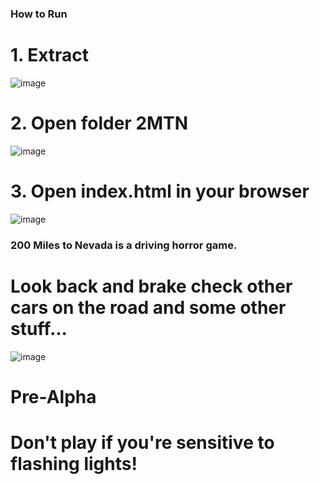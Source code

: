 ### How to Run
# 1. Extract
![image](https://github.com/user-attachments/assets/fc21e911-57f4-48ae-abbd-8f57be6e073b)
# 2. Open folder 2MTN
![image](https://github.com/user-attachments/assets/d76f9d6b-d537-4284-b7fc-ecbcf3f95769)
# 3. Open index.html in your browser
![image](https://github.com/user-attachments/assets/9bf17020-b513-4fbb-8e29-c2c0afd5bb7f)

### 200 Miles to Nevada is a driving horror game.
# Look back and brake check other cars on the road and some other stuff...
![image](https://github.com/user-attachments/assets/e2a818dd-51dd-4bcc-ad8e-faf8372a6882)
# Pre-Alpha

# Don't play if you're sensitive to flashing lights!
